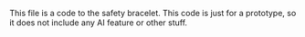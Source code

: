 This file is a code to the safety bracelet. 
This code is just for a prototype, so it does not include any AI feature or other stuff.
